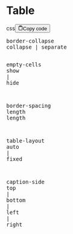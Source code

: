 <h1>Table</h1>
<div class="code-element"><div class="lang-line"><text>css</text><button class="copy-button" id="code561b" onclick="copyCode(code561, code561b)"><svg stroke="currentColor" fill="none" stroke-width="2" viewBox="0 0 24 24" stroke-linecap="round" stroke-linejoin="round" class="h-4 w-4" height="1em" width="1em" xmlns="http://www.w3.org/2000/svg"><path d="M16 4h2a2 2 0 0 1 2 2v14a2 2 0 0 1-2 2H6a2 2 0 0 1-2-2V6a2 2 0 0 1 2-2h2"></path><rect x="8" y="2" width="8" height="4" rx="1" ry="1"></rect></svg><text>Copy code</text></button></div><div class="code" id="code561"><div class="highlight"><pre><span></span><span class="nt">border-collapse</span>
<span class="nt">collapse</span><span class="w"> </span><span class="o">|</span><span class="w"> </span><span class="nt">separate</span>

<span class="nt">empty-cells</span>
<span class="nt">show</span><span class="w"> </span><span class="o">|</span><span class="w"> </span><span class="nt">hide</span>

<span class="nt">border-spacing</span>
<span class="nt">length</span><span class="w"> </span><span class="nt">length</span>

<span class="nt">table-layout</span>
<span class="nt">auto</span><span class="w"> </span><span class="o">|</span><span class="w"> </span><span class="nt">fixed</span>

<span class="nt">caption-side</span>
<span class="nt">top</span><span class="w"> </span><span class="o">|</span><span class="w"> </span><span class="nt">bottom</span><span class="w"> </span><span class="o">|</span><span class="w"> </span><span class="nt">left</span><span class="w"> </span><span class="o">|</span><span class="w"> </span><span class="nt">right</span>
</pre></div></div></div>